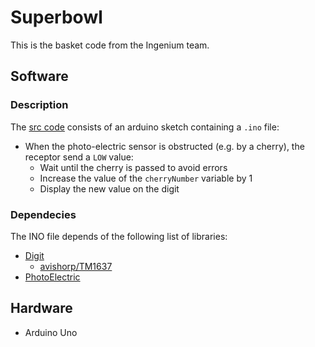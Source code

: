 # Superbowl
This is the basket code from the Ingenium team.

## Software
### Description
The [src code](./src/) consists of an arduino sketch containing a `.ino` file:

* When the photo-electric sensor is obstructed (e.g. by a cherry), the receptor send a `LOW` value:
    * Wait until the cherry is passed to avoid errors
    * Increase the value of the `cherryNumber` variable by 1
    * Display the new value on the digit

### Dependecies
The INO file depends of the following list of libraries:
* [Digit](https://github.com/IngeniumTeam/Digit)
    * [avishorp/TM1637](https://github.com/avishorp/TM1637)
* [PhotoElectric](https://github.com/IngeniumTeam/PhotoElectric)

## Hardware
* Arduino Uno
